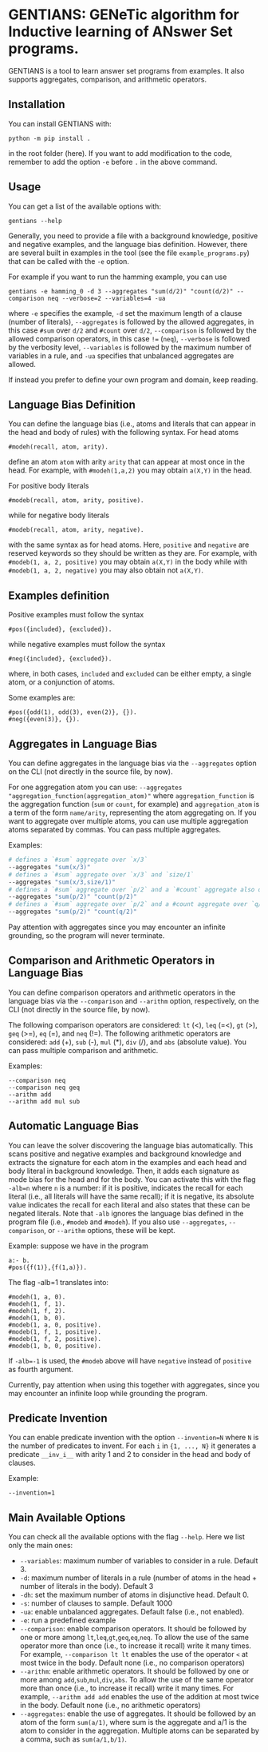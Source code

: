 # GENTIANS: GENeTic algorithm for Inductive learning of ANswer Set programs.

GENTIANS is a tool to learn answer set programs from examples.
It also supports aggregates, comparison, and arithmetic operators.

## Installation
You can install GENTIANS with:
```
python -m pip install .
```
in the root folder (here).
If you want to add modification to the code, remember to add the option `-e` before `.` in the above command.

## Usage

You can get a list of the available options with:
```
gentians --help
```

Generally, you need to provide a file with a background knowledge, positive and negative examples, and the language bias definition.
However, there are several built in examples in the tool (see the file `example_programs.py`) that can be called with the `-e` option.

For example if you want to run the hamming example, you can use
```
gentians -e hamming_0 -d 3 --aggregates "sum(d/2)" "count(d/2)" --comparison neq --verbose=2 --variables=4 -ua
```
where `-e` specifies the example, `-d` set the maximum length of a clause (number of literals), `--aggregates` is followed by the allowed aggregates, in this case `#sum` over `d/2` and `#count` over `d/2`, `--comparison` is followed by the allowed comparison operators, in this case `!=` (`neq`), `--verbose` is followed by the verbosity level, `--variables` is followed by the maximum number of variables in a rule, and `-ua` specifies that unbalanced aggregates are allowed.

If instead you prefer to define your own program and domain, keep reading.

## Language Bias Definition
You can define the language bias (i.e., atoms and literals that can appear in the head and body of rules) with the following syntax.
For head atoms
```
#modeh(recall, atom, arity).
```
define an atom `atom` with arity `arity` that can appear at most once in the head.
For example, with `#modeh(1,a,2)` you may obtain `a(X,Y)` in the head.

For positive body literals
```
#modeb(recall, atom, arity, positive).
```
while for negative body literals
```
#modeb(recall, atom, arity, negative).
```
with the same syntax as for head atoms.
Here, `positive` and `negative` are reserved keywords so they should be written as they are.
For example, with `#modeb(1, a, 2, positive)` you may obtain `a(X,Y)` in the body while with `#modeb(1, a, 2, negative)` you may also obtain not `a(X,Y)`.

## Examples definition
Positive examples must follow the syntax
```
#pos({included}, {excluded}).
```
while negative examples must follow the syntax
```
#neg({included}, {excluded}).
```
where, in both cases, `included` and `excluded` can be either empty, a single atom, or a conjunction of atoms.

Some examples are:
```
#pos({odd(1), odd(3), even(2)}, {}).
#neg({even(3)}, {}).
```

## Aggregates in Language Bias
You can define aggregates in the language bias via the `--aggregates` option on the CLI (not directly in the source file, by now).

For one aggregation atom you can use:
`--aggregates "aggregation_function(aggregation_atom)"`
where `aggregation_function` is the aggregation function (`sum` or `count`, for example) and `aggregation_atom` is a term of the form `name/arity`, representing the atom aggregating on.
If you want to aggregate over multiple atoms, you can use multiple aggregation atoms separated by commas.
You can pass multiple aggregates.

Examples:
```bash
# defines a `#sum` aggregate over `x/3`
--aggregates "sum(x/3)"
# defines a `#sum` aggregate over `x/3` and `size/1`
--aggregates "sum(x/3,size/1)"
# defines a `#sum` aggregate over `p/2` and a `#count` aggregate also over `p/2`
--aggregates "sum(p/2)" "count(p/2)"
# defines a `#sum` aggregate over `p/2` and a #count aggregate over `q/2`
--aggregates "sum(p/2)" "count(q/2)"
```

Pay attention with aggregates since you may encounter an infinite grounding, so the program will never terminate.

## Comparison and Arithmetic Operators in Language Bias
You can define comparison operators and arithmetic operators in the language bias via the `--comparison` and `--arithm` option, respectively, on the CLI (not directly in the source file, by now).

The following comparison operators are considered: `lt` (<), `leq` (=<), `gt` (>), `geq` (>=), `eq` (=), and `neq` (!=).
The following arithmetic operators are considered: `add` (+), `sub` (-), `mul` (*), `div` (/), and `abs` (absolute value).
You can pass multiple comparison and arithmetic.

Examples:
```
--comparison neq
--comparison neq geq
--arithm add
--arithm add mul sub
```

## Automatic Language Bias
You can leave the solver discovering the language bias automatically.
This scans positive and negative examples and background knowledge and extracts the signature for each atom in the examples and each head and body literal in background knowledge.
Then, it adds each signature as mode bias for the head and for the body.
You can activate this with the flag `-alb=n` where `n` is a number: if it is positive, indicates the recall for each literal (i.e., all literals will have the same recall); if it is negative, its absolute value indicates the recall for each literal and also states that these can be negated literals.
Note that `-alb` ignores the language bias defined in the program file (i.e., `#modeb` and `#modeh`).
If you also use `--aggregates`, `--comparison`, or `--arithm` options, these will be kept.

Example: suppose we have in the program
```
a:- b.
#pos({f(1)},{f(1,a)}).
```
The flag -alb=1 translates into:
```
#modeh(1, a, 0).
#modeh(1, f, 1).
#modeh(1, f, 2).
#modeh(1, b, 0).
#modeb(1, a, 0, positive).
#modeb(1, f, 1, positive).
#modeb(1, f, 2, positive).
#modeb(1, b, 0, positive).
```
If `-alb=-1` is used, the `#modeb` above will have `negative` instead of `positive` as fourth argument.

Currently, pay attention when using this together with aggregates, since you may encounter an infinite loop while grounding the program.

## Predicate Invention
You can enable predicate invention with the option `--invention=N` where `N` is the number of predicates to invent.
For each `i` in `{1, ..., N}` it generates a predicate `__inv_i__` with arity 1 and 2 to consider in the head and body of clauses.

Example:
```
--invention=1
```

## Main Available Options

You can check all the available options with the flag `--help`.
Here we list only the main ones:
- `--variables`: maximum number of variables to consider in a rule. Default 3.
- `-d`: maximum number of literals in a rule (number of atoms in the head + number of literals in the body). Default 3
- `-dh`: set the maximum number of atoms in disjunctive head. Default 0.
- `-s`: number of clauses to sample. Default 1000
- `-ua`: enable unbalanced aggregates. Default false (i.e., not enabled).
- `-e`: run a predefined example
- `--comparison`: enable comparison operators. It should be followed by one or more among `lt`,`leq`,`gt`,`geq`,`eq`,`neq`. To allow the use of the same operator more than once (i.e., to increase it recall) write it many times. For example, `--comparison lt lt` enables the use of the operator `<` at most twice in the body. Default none (i.e., no comparison operators)
- `--arithm`: enable arithmetic operators. It should be followed by one or more among `add`,`sub`,`mul`,`div`,`abs`. To allow the use of the same operator more than once (i.e., to increase it recall) write it many times. For example, `--arithm add add` enables the use of the addition at most twice in the body. Default none (i.e., no arithmetic operators)
- `--aggregates`: enable the use of aggregates. It should be followed by an atom of the form `sum(a/1)`, where sum is the aggregate and a/1 is the atom to consider in the aggregation. Multiple atoms can be separated by a comma, such as `sum(a/1,b/1)`. 